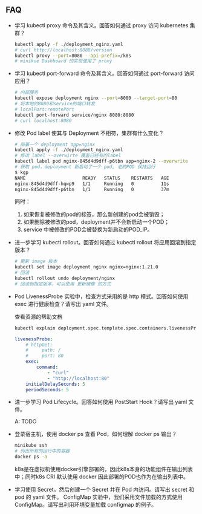 ## FAQ

- 学习 kubectl proxy 命令及其含义。回答如何通过 proxy 访问 kubernetes 集群？
    ```sh
    kubectl apply -f ./deployment_nginx.yaml
    # curl http://localhost:8088/version
    kubectl proxy --port=8080 --api-prefix=/k8s 
    # minikue Dashboard 的实现使用了 proxy
    ```
- 学习 kubectl port-forward 命令及其含义。回答如何通过 port-forward 访问应用？
    ```sh
    # 内部服务
    kubectl expose deployment nginx --port=8080 --target-port=80
    # 将本地的8080和service的端口转发
    # localPort:remotePort
    kubectl port-forward service/nginx 8080:8080
    # curl localhost:8080
    ```
- 修改 Pod label 使其与 Deployment 不相符，集群有什么变化？
    ```sh
    # 部署一个 deployment app=nginx
    kubectl apply -f ./deployment_nginx.yaml
    # 修改 label --overwirte 覆盖已经有的label
    kubectl label pod nginx-845d4d9dff-p6tbn app=nginx-2 --overwrite
    # 获取 pod，deployment 新启动了一个 pod, 老的POD 保持运行
    $ kgp
    NAME                     READY   STATUS    RESTARTS   AGE
    nginx-845d4d9dff-hqwp9   1/1     Running   0          11s
    nginx-845d4d9dff-p6tbn   1/1     Running   0          37m
    ```

    同时：
    1. 如果恢复被修改的pod的标签，那么新创建的pod会被销毁； 
    2. 如果删除被修改的pod，deployment并不会新启动一个POD；
    3. service 中被修改的POD会被替换为新启动的POD_IP。

- 进一步学习 kubectl rollout。回答如何通过 kubectl rollout 将应用回滚到指定版本？

    ```sh
    # 更新 image 版本
    kubectl set image deployment nginx nginx=nginx:1.21.0
    # 回滚
    kubectl rollout undo deployment/nginx
    # 回滚到指定版本，可以使用 更新镜像 的方式
    ```
- Pod LivenessProbe 实验中，检查方式采用的是 http 模式。回答如何使用 exec 进行健康检查？请写出 yaml 文件。
    
    查看资源的帮助文档
    ```sh
    kubectl explain deployment.spec.template.spec.containers.livenessProbe.exec
    ```

    ```yaml
    livenessProbe:
        # httpGet:
        #     path: /
        #     port: 80
        exec:
            command:
                - "curl"
                - "http://localhost:80"
        initialDelaySeconds: 5
        periodSeconds: 5
    ```

- 进一步学习 Pod Lifecycle。回答如何使用 PostStart Hook？请写出 yaml 文件。

    A: TODO

- 登录宿主机，使用 docker ps 查看 Pod，如何理解 docker ps 输出？

    ```sh
    minikube ssh
    # 列出所有的运行中的容器
    docker ps -a
    ```

    k8s是在虚拟机使用docker引擎部署的，因此k8s本身的功能组件在输出列表中；同时k8s CRI 默认使用 docker 因此部署的POD也作为在输出列表中。

- 学习使用 Secret，然后创建一个 Secret 并在 Pod 内访问。请写出 secret 和 pod 的 yaml 文件。 ConfigMap 实验中，我们采用文件加载的方式使用 ConfigMap。请写出利用环境变量加载 configmap 的例子。